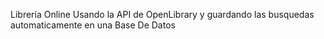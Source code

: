 Librería Online Usando la API de OpenLibrary y guardando las busquedas automaticamente en una Base De Datos
